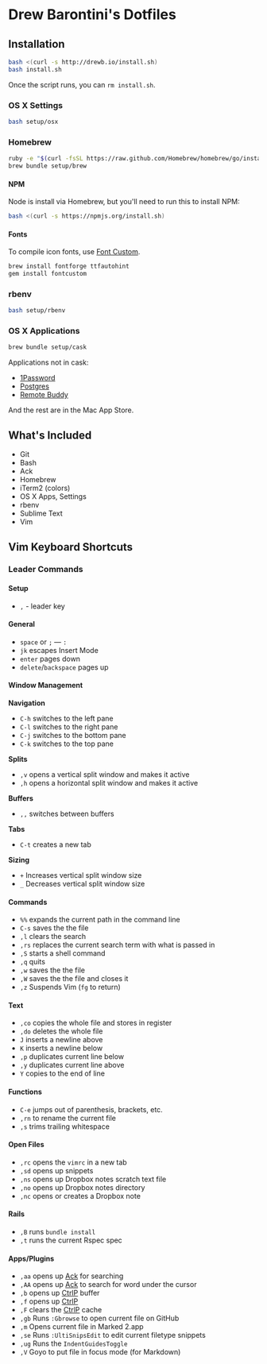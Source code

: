 Drew Barontini's Dotfiles
=========================

Installation
------------

```bash
bash <(curl -s http://drewb.io/install.sh)
bash install.sh
```

Once the script runs, you can `rm install.sh`.

### OS X Settings

```bash
bash setup/osx
```

### Homebrew

```bash
ruby -e "$(curl -fsSL https://raw.github.com/Homebrew/homebrew/go/install)"
brew bundle setup/brew
```

#### NPM

Node is install via Homebrew, but you'll need to run this to install NPM:

```bash
bash <(curl -s https://npmjs.org/install.sh)
```

#### Fonts

To compile icon fonts, use [Font Custom](http://fontcustom.com/).

```bash
brew install fontforge ttfautohint
gem install fontcustom
```

### rbenv

```bash
bash setup/rbenv
```

### OS X Applications

```bash
brew bundle setup/cask
```

Applications not in cask:

- [1Password](https://agilebits.com/onepassword/mac)
- [Postgres](http://postgresapp.com/)
- [Remote Buddy](http://www.iospirit.com/products/remotebuddy/)

And the rest are in the Mac App Store.

What's Included
---------------

- Git
- Bash
- Ack
- Homebrew
- iTerm2 (colors)
- OS X Apps, Settings
- rbenv
- Sublime Text
- Vim

Vim Keyboard Shortcuts
----------------------

### Leader Commands

#### Setup

- `,` - leader key

#### General

- `space` or `;` &mdash; `:`
- `jk` escapes Insert Mode
- `enter` pages down
- `delete`/`backspace` pages up

#### Window Management

**Navigation**

- `C-h` switches to the left pane
- `C-l` switches to the right pane
- `C-j` switches to the bottom pane
- `C-k` switches to the top pane

**Splits**

- `,v` opens a vertical split window and makes it active
- `,h` opens a horizontal split window and makes it active

**Buffers**

- `,,` switches between buffers

**Tabs**

- `C-t` creates a new tab

**Sizing**

- `+` Increases vertical split window size
- `_` Decreases vertical split window size

#### Commands

- `%%` expands the current path in the command line
- `C-s` saves the the file
- `,l` clears the search
- `,rs` replaces the current search term with what is passed in
- `,S` starts a shell command
- `,q` quits
- `,w` saves the the file
- `,W` saves the the file and closes it
- `,z` Suspends Vim (`fg` to return)

#### Text

- `,co` copies the whole file and stores in register
- `,do` deletes the whole file
- `J` inserts a newline above
- `K` inserts a newline below
- `,p` duplicates current line below
- `,y` duplicates current line above
- `Y` copies to the end of line

#### Functions

- `C-e` jumps out of parenthesis, brackets, etc.
- `,rn` to rename the current file
- `,s` trims trailing whitespace

#### Open Files

- `,rc` opens the `vimrc` in a new tab
- `,sd` opens up snippets
- `,ns` opens up Dropbox notes scratch text file
- `,no` opens up Dropbox notes directory
- `,nc` opens or creates a Dropbox note

#### Rails

- `,B` runs `bundle install`
- `,t` runs the current Rspec spec

#### Apps/Plugins

- `,aa` opens up [Ack](https://github.com/mileszs/ack.vim) for searching
- `,AA` opens up [Ack](https://github.com/mileszs/ack.vim) to search for word under the cursor
- `,b` opens up [CtrlP](https://github.com/kien/ctrlp.vim) buffer
- `,f` opens up [CtrlP](https://github.com/kien/ctrlp.vim)
- `,F` clears the [CtrlP](https://github.com/kien/ctrlp.vim) cache
- `,gb` Runs `:Gbrowse` to open current file on GitHub
- `,m` Opens current file in Marked 2.app
- `,se` Runs `:UltiSnipsEdit` to edit current filetype snippets
- `,ug` Runs the `IndentGuidesToggle`
- `,V` Goyo to put file in focus mode (for Markdown)

